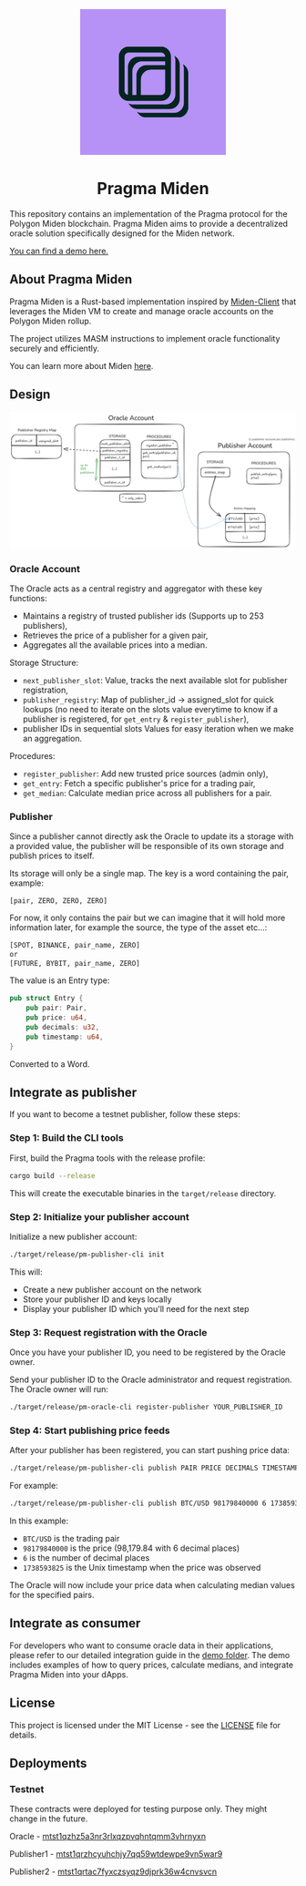 <p align="center">
  <img src=".github/logo.svg" height="256">
</p>

<h1 align="center">Pragma Miden</h1>

This repository contains an implementation of the Pragma protocol for the Polygon Miden blockchain. Pragma Miden aims to provide a decentralized oracle solution specifically designed for the Miden network.

[You can find a demo here.](./.github/pragma-miden-demo.mp4)

## About Pragma Miden

Pragma Miden is a Rust-based implementation inspired by [Miden-Client](https://github.com/0xPolygonMiden/miden-client) that leverages the Miden VM to create and manage oracle accounts on the Polygon Miden rollup.

The project utilizes MASM instructions to implement oracle functionality securely and efficiently.

You can learn more about Miden [here](https://docs.polygon.technology/miden/).

## Design

<p align="center">
  <img src=".github/design.png">
</p>

### Oracle Account

The Oracle acts as a central registry and aggregator with these key functions:
* Maintains a registry of trusted publisher ids (Supports up to 253 publishers),
* Retrieves the price of a publisher for a given pair,
* Aggregates all the available prices into a median.

Storage Structure:
* `next_publisher_slot`: Value, tracks the next available slot for publisher registration,
* `publisher_registry`: Map of publisher_id -> assigned_slot for quick lookups (no need to iterate on the slots value everytime to know if a publisher is registered, for `get_entry` & `register_publisher`),
* publisher IDs in sequential slots Values for easy iteration when we make an aggregation.

Procedures:
* `register_publisher`: Add new trusted price sources (admin only),
* `get_entry`: Fetch a specific publisher's price for a trading pair,
* `get_median`: Calculate median price across all publishers for a pair.

### Publisher

Since a publisher cannot directly ask the Oracle to update its a storage with a provided value, the publisher will be responsible of its own storage and publish prices to itself.

Its storage will only be a single map. The key is a word containing the pair, example:
```
[pair, ZERO, ZERO, ZERO]
```
For now, it only contains the pair but we can imagine that it will hold more information later, for example the source, the type of the asset etc...:
```
[SPOT, BINANCE, pair_name, ZERO]
or
[FUTURE, BYBIT, pair_name, ZERO]
```

The value is an Entry type:
```rust
pub struct Entry {
    pub pair: Pair,
    pub price: u64,
    pub decimals: u32,
    pub timestamp: u64,
}
```

Converted to a Word.


## Integrate as publisher

If you want to become a testnet publisher, follow these steps:

### Step 1: Build the CLI tools
First, build the Pragma tools with the release profile:
```bash
cargo build --release
```
This will create the executable binaries in the `target/release` directory.

### Step 2: Initialize your publisher account
Initialize a new publisher account:
```bash
./target/release/pm-publisher-cli init
```
This will:
- Create a new publisher account on the network
- Store your publisher ID and keys locally
- Display your publisher ID which you'll need for the next step

### Step 3: Request registration with the Oracle
Once you have your publisher ID, you need to be registered by the Oracle owner.

Send your publisher ID to the Oracle administrator and request registration. The Oracle owner will run:
```bash
./target/release/pm-oracle-cli register-publisher YOUR_PUBLISHER_ID
```

### Step 4: Start publishing price feeds
After your publisher has been registered, you can start pushing price data:
```bash
./target/release/pm-publisher-cli publish PAIR PRICE DECIMALS TIMESTAMP
```

For example:
```bash
./target/release/pm-publisher-cli publish BTC/USD 98179840000 6 1738593825
```

In this example:
- `BTC/USD` is the trading pair
- `98179840000` is the price (98,179.84 with 6 decimal places)
- `6` is the number of decimal places 
- `1738593825` is the Unix timestamp when the price was observed

The Oracle will now include your price data when calculating median values for the specified pairs.

## Integrate as consumer

For developers who want to consume oracle data in their applications, please refer to our detailed integration guide in the [demo folder](./crates/demo/README.md). The demo includes examples of how to query prices, calculate medians, and integrate Pragma Miden into your dApps.

## License

This project is licensed under the MIT License - see the [LICENSE](LICENSE) file for details.

## Deployments

### Testnet

These contracts were deployed for testing purpose only. They might change in the future.

Oracle - [mtst1qzhz5a3nr3rlxqzpvqhntqmm3vhrnyxn](https://testnet.midenscan.com/account/mtst1qzhz5a3nr3rlxqzpvqhntqmm3vhrnyxn)

Publisher1 - [mtst1qrzhcyuhchjy7qq59wtdewpe9vn5war9](https://testnet.midenscan.com/account/mtst1qrzhcyuhchjy7qq59wtdewpe9vn5war9)

Publisher2 -  [mtst1qrtac7fyxczsyqz9djprk36w4cnvsvcn](https://testnet.midenscan.com/account/mtst1qrtac7fyxczsyqz9djprk36w4cnvsvcn)
